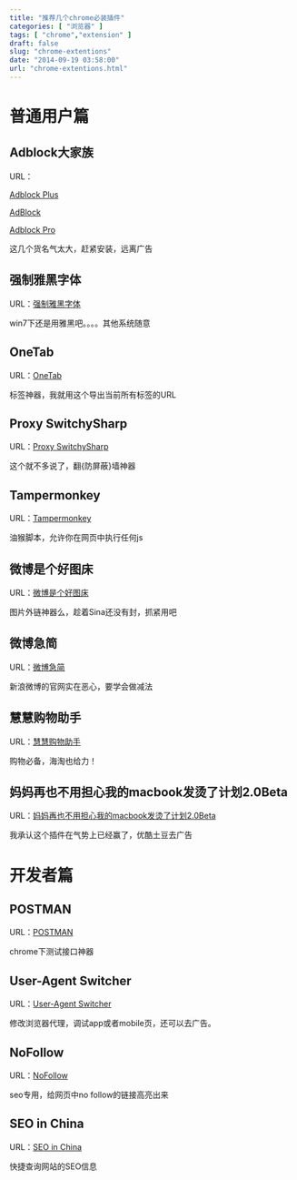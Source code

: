 ```yaml
---
title: "推荐几个chrome必装插件"
categories: [ "浏览器" ]
tags: [ "chrome","extension" ]
draft: false
slug: "chrome-extentions"
date: "2014-09-19 03:58:00"
url: "chrome-extentions.html"
---
```


# 普通用户篇

## Adblock大家族

URL：

[Adblock Plus][1]

[AdBlock][2]

[Adblock Pro][3]

这几个货名气太大，赶紧安装，远离广告

## 强制雅黑字体

URL：[强制雅黑字体][4]

win7下还是用雅黑吧。。。。其他系统随意

## OneTab

URL：[OneTab][5]

标签神器，我就用这个导出当前所有标签的URL

## Proxy SwitchySharp

URL：[Proxy SwitchySharp][6]

这个就不多说了，翻{防屏蔽}墙神器

## Tampermonkey

URL：[Tampermonkey][7]

油猴脚本，允许你在网页中执行任何js

## 微博是个好图床

URL：[微博是个好图床][8]

图片外链神器么，趁着Sina还没有封，抓紧用吧

## 微博急简

URL：[微博急简][9]

新浪微博的官网实在恶心，要学会做减法

## 慧慧购物助手

URL：[慧慧购物助手][10]

购物必备，海淘也给力！


## 妈妈再也不用担心我的macbook发烫了计划2.0Beta

URL：[妈妈再也不用担心我的macbook发烫了计划2.0Beta][11]

我承认这个插件在气势上已经赢了，优酷土豆去广告


# 开发者篇

## POSTMAN

URL：[POSTMAN][12]

chrome下测试接口神器

## User-Agent Switcher

URL：[User-Agent Switcher][13]

修改浏览器代理，调试app或者mobile页，还可以去广告。

## NoFollow

URL：[NoFollow][14]

seo专用，给网页中no follow的链接高亮出来

## SEO in China

URL：[SEO in China][15]

快捷查询网站的SEO信息


  [1]: https://chrome.google.com/webstore/detail/adblock-plus/cfhdojbkjhnklbpkdaibdccddilifddb
  [2]: https://chrome.google.com/webstore/detail/adblock/gighmmpiobklfepjocnamgkkbiglidom
  [3]: https://chrome.google.com/webstore/detail/adblock-pro/ocifcklkibdehekfnmflempfgjhbedch
  [4]: https://chrome.google.com/webstore/detail/force-microsoft-yahei-fon/ojlocjfaheiilmgjdgnoehhdigfedhjl
  [5]: https://chrome.google.com/webstore/detail/onetab/chphlpgkkbolifaimnlloiipkdnihall
  [6]: https://chrome.google.com/webstore/detail/proxy-switchysharp/dpplabbmogkhghncfbfdeeokoefdjegm
  [7]: https://chrome.google.com/webstore/detail/tampermonkey/dhdgffkkebhmkfjojejmpbldmpobfkfo
  [8]: http://weibotuchuang.sinaapp.com/
  [9]: http://www.juntu.com/index.php?m=route&a=show_trip&id=625
  [10]: https://chrome.google.com/webstore/detail/%E6%83%A0%E6%83%A0%E8%B4%AD%E7%89%A9%E5%8A%A9%E6%89%8B/ohjkicjidmohhfcjjlahfppkdblibkkb
  [11]: http://zythum.sinaapp.com/youkuhtml5playerbookmark/
  [12]: https://chrome.google.com/webstore/detail/postman-rest-client/fdmmgilgnpjigdojojpjoooidkmcomcm
  [13]: https://chrome.google.com/webstore/detail/user-agent-switcher/ffhkkpnppgnfaobgihpdblnhmmbodake
  [14]: https://chrome.google.com/webstore/detail/nofollow/dfogidghaigoomjdeacndafapdijmiid/related
  [15]: https://chrome.google.com/webstore/detail/seo-in-china/ncdbdioiinogcmnjmnkhfpecindappoi